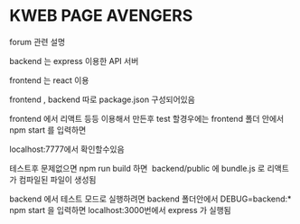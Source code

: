 KWEB PAGE AVENGERS
=======

forum 관련 설명


backend 는 express 이용한 API 서버

frontend 는 react 이용

frontend , backend 따로 package.json 구성되어있음

frontend 에서 리액트 등등 이용해서 만든후 test 할경우에는  frontend 폴더 안에서 npm start 를 입력하면

localhost:7777에서 확인할수있음

테스트후 문제없으면 npm run build 하면  backend/public 에 bundle.js 로 리액트가 컴파일된 파일이 생성됨



backend 에서 테스트 모드로 실행하려면 backend 폴더안에서 DEBUG=backend:* npm start 을 입력하면 localhost:3000번에서 express 가 실행됨
